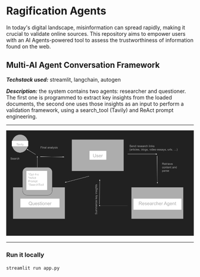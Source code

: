 # Ragification Agents
In today's digital landscape, misinformation can spread rapidly, making it crucial to validate online sources. This repository aims to empower users with an AI Agents-powered tool to assess the trustworthiness of information found on the web.
## Multi-AI Agent Conversation Framework
**_Techstack used:_** streamlit, langchain, autogen

**_Description:_** the system contains two agents: researcher and questioner. The first one is programmed to extract key insights from the loaded documents, the second one uses those insights as an input to perform a validation framework, using a search_tool (Tavily) and ReAct prompt engineering.
____________________________________________________________________________________
![framework](https://github.com/phamkinhquoc2002/Ragification/blob/main/presentation.png)
____________________________________________________________________________________
### Run it locally
```
streamlit run app.py
```
